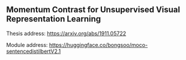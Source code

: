 ## Momentum Contrast for Unsupervised Visual Representation Learning

Thesis address: https://arxiv.org/abs/1911.05722

Module address: https://huggingface.co/bongsoo/moco-sentencedistilbertV2.1